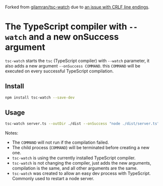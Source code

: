 Forked from [gilamran/tsc-watch](https://github.com/gilamran/tsc-watch/) due to [an issue with CRLF line endings](https://github.com/gilamran/tsc-watch/issues/5).

# The TypeScript compiler with `--watch` and a new onSuccess argument
`tsc-watch` starts the `tsc` (TypeScript compiler) with `--watch` parameter, it also adds a new argument `--onSuccess COMMAND`. this `COMMAND` will be executed on every successful TypeScript compilation.

## Install

```sh
npm install tsc-watch --save-dev
```

## Usage

```sh
tsc-watch server.ts --outDir ./dist --onSuccess "node ./dist/server.ts"
```


Notes:
* The `COMMAND` will not run if the compilation failed.
* The child process (`COMMAND`) will be terminated before creating a new one.
* `tsc-watch` is using the currently installed TypeScript compiler.
* `tsc-watch` is not changing the compiler, just adds the new arguments, compilation is the same, and all other arguments are the same.
* `tsc-watch` was created to allow an easy dev process with TypeScript. Commonly used to restart a node server.
